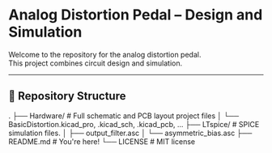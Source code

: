 # Analog Distortion Pedal – Design and Simulation

Welcome to the repository for the analog distortion pedal.  
This project combines circuit design and simulation.

---

## 📁 Repository Structure


.
├── Hardware/              # Full schematic and PCB layout project files
│   └── BasicDistortion.kicad_pro, .kicad_sch, .kicad_pcb, ...
├── LTspice/               # SPICE simulation files. 
│   ├── output_filter.asc
│   └── asymmetric_bias.asc
├── README.md              # You're here!
└── LICENSE                # MIT license